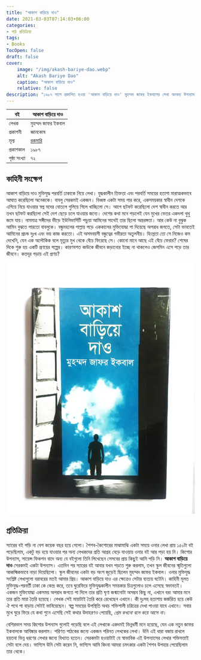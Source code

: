 ```yaml
---
title: "আকাশ বাড়িয়ে দাও"
date: 2021-03-03T07:14:03+06:00
categories: 
- পাঠ প্রতিক্রিয়া
tags:
- Books
TocOpen: false
draft: false
cover:
    image: "/img/akash-bariye-dao.webp"
    alt: "Akash Bariye Dao"
    caption: "আকাশ বাড়িয়ে দাও"
    relative: false
description: "১৯৮৭ সালে প্রকাশিত হওয়া 'আকাশ বাড়িয়ে দাও' মুহম্মদ জাফর ইকবালের লেখা অনবদ্য উপন্যাস যেখানে মুক্তিযুদ্ধ পরবর্তী সময়ে ঢাকার বাসিন্দাদের বাস্তব চিত্র উঠে এসেছে।"
---
```


| বই | আকাশ বাড়িয়ে দাও |
|---|---|
| লেখক | মুহম্মদ জাফর ইকবাল |
| প্রকাশনী | জ্ঞানকোষ |
| মূল্য | [রকমারি](https://www.rokomari.com/book/9051/akash-bariea-dao) |
| প্রকাশকাল | ১৯৮৭ |
| পৃষ্ঠা সংখ্যা | ৭২ |

## কাহিনী সংক্ষেপ
আকাশ বাড়িয়ে দাও মুক্তিযুদ্ধ পরবর্তি ঢাকাকে নিয়ে লেখা। যুদ্ধকালীন তিক্ততা এবং পরবর্তি সময়ের হতাশা মারাত্মকভাবে আঘাত করেছিলো অনেককে। বাবলু সেরকমই একজন। বিধ্বস্ত একটা সময় পার করে, একসময়কার স্বাধীন দেশকে এগিয়ে নিয়ে যাওয়ার স্বপ্ন মদের বোতলে গুলিয়ে গিলে খাচ্ছিলো সে। আগে ছটফট করেছিলো দেশ স্বাধীন করতে আর তখন ছটফট করছিলো সেই দেশ ছেড়ে চলে যাওয়ার জন্যে। দেশের কথা মনে পড়লেই যেন মুখের ভেতর একদলা থুথু জমে যায়। নামমাত্র সঙ্গীদের ভীড়ে ইউনিভার্সিটি পড়ুয়া আমিনের সাথেই তার ছিলো অন্তরঙ্গতা। আর কেউ না বুঝুক আমিন বুঝতে পারতো বাবলুকে। বন্ধুমহলের পাল্লায় পড়ে এককালের মুক্তিযোদ্ধা পা দিয়েছে অপরাধ জগতে, সেটা ভাবতেই আমিনের প্রচন্ড দুঃখ এবং ভয় কাজ করতো। এই অসমবয়সী বন্ধুত্বের গভীরতা অতুলনীয়। হিংস্রতা তো সে নিজেও কম দেখেনি, যেন এক অলৌকিক বলে মৃত্যুর মুখ থেকে বেঁচে ফিরেছে সে। কোনো মানে আছে এই বেঁচে ফেরার? শেষের দিকে শুরু হয় একটি প্রণয়ের গল্পের। কারণবশত কাউকে জীবনে জড়ানোর ইচ্ছে না থাকলেও জেসমিন এসে পড়ে তার জীবনে। কতদূর গড়ায় এই প্রণয়?

![Akash Bariye Dao](/img/akash-bariye-dao.webp)

## প্রতিক্রিয়া
স্যারের বই পড়ি না বেশ কয়েক বছর হয়ে গেলো। শৈশব-কৈশোরের মাঝামাঝি একটা সময়ে ওনার লেখা প্রায় ১৫০টা বই পড়েছিলাম, একটু বড় হয়ে যাওয়ার পর অন্য লেখকদের প্রতি আগ্রহ বেড়ে যাওয়ায় ওনার বই আর পড়া হয় নি। কিশোর উপন্যাস, সায়েন্স ফিকশন বাদে অন্য যে বইগুলো তিনি লিখেছেন সেসবের প্রায় কিছুই আমি পড়ি নি। **আকাশ বাড়িয়ে দাও** সেরকমই একটা উপন্যাস। এতদিন পর স্যারের বই আবার যখন পড়তে শুরু করলাম, তখন স্কুল জীবনের স্মৃতিগুলো আকস্মিকভাবে নাড়া দিয়েছিলো। স্কুল জীবনের একটা বড় অংশ জুড়েই ছিলেন মুহম্মদ জাফর ইকবাল।
ওনার মুক্তিযুদ্ধ সংশ্লিষ্ট লেখাগুলো বরাবরের মতই আমার প্রিয়। আকাশ বাড়িয়ে দাও এর ক্ষেত্রেও সেটার ব্যত্যয় ঘটেনি। কাহিনী মূলত মুক্তিযুদ্ধ-পরবর্তী ঢাকা কে কেন্দ্র করে, তবে ঘুরেফিরে মুক্তিযুদ্ধকালীন সময়কার চিত্রগুলোও চলে এসেছে স্বভাবতই। একজন মুক্তিযোদ্ধা একসময় অপরাধ জগতে পা দিলে তার প্রতি ঘৃণা জন্মানোটা অসম্ভব কিছু না, এখানে বরং আমার মনে তার প্রতি মায়া তৈরি হয়েছে। লেখক সেই মায়াটাই তৈরি করে রেখেছেন এখানে। কী দুঃসহ হতাশায় জর্জরিত হয়ে কেউ ঐ পথে পা বাড়ায় সেটাই ভাবিয়েছেন। স্বল্প সময়ের উপস্থিতি অথচ শক্তিশালী চরিত্রের দেখা পাওয়া যাবে এখানে। সবার মুখে ঘুরে ফিরে যে কথা শুনে এসেছি সেই কথার উদাহরণও পেয়েছি, _প্রেম কখনো বলে কয়ে আসে না_।

বেশিরভাগ সময় কিশোর উপন্যাস গুলোই পড়েছি বলে এই লেখাকে একদমই ভিন্নধর্মী মনে হয়েছে, যেন এক নতুন জাফর ইকবালকে আবিষ্কার করলাম। পরিণত পাঠকের জন্যে একজন পরিনত লেখকের লেখা। উনি এই ধারা বজায় রাখলে হয়তবা ভিন্ন ধরণের লেখার জন্যে বিখ্যাত হতেন। সেরকমটা হওয়াটাই যে স্বাভাবিক এই উপন্যাসের লেখার শক্তিমত্তাই সেটা বলে দেয়। ভাগ্যিস উনি সেটা করেন নি, ভাগ্যিস আমি কিংবা আমরা চমৎকার একটা শৈশব উপহার পেয়েছিলাম তার থেকে।
